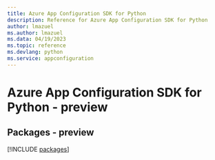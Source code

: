 ```yaml
---
title: Azure App Configuration SDK for Python
description: Reference for Azure App Configuration SDK for Python
author: lmazuel
ms.author: lmazuel
ms.data: 04/19/2023
ms.topic: reference
ms.devlang: python
ms.service: appconfiguration
---
```

# Azure App Configuration SDK for Python - preview
## Packages - preview
[!INCLUDE [packages](app-configuration-index.md)]